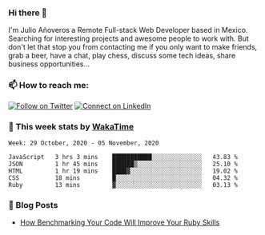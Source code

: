 ### Hi there 👋

I'm Julio Añoveros a Remote Full-stack Web Developer based in Mexico. Searching for interesting projects and awesome people to work with. But don't let that stop you from contacting me if you only want to make friends, grab a beer, have a chat, play chess, discuss some tech ideas, share business opportunities... 

### :mailbox: How to reach me:

[![Follow on Twitter](https://img.shields.io/badge/--twitter?label=Twitter&logo=Twitter&style=social)](https://twitter.com/AnoverosJulio) [![Connect on LinkedIn](https://img.shields.io/badge/--linkedin?label=LinkedIn&logo=LinkedIn&style=social)](https://www.linkedin.com/in/jubaan)

### :construction_worker: This week stats by [WakaTime]('https://wakatime.com')
<!--START_SECTION:waka-->
```text
Week: 29 October, 2020 - 05 November, 2020

JavaScript   3 hrs 3 mins    ███████████░░░░░░░░░░░░░░   43.83 % 
JSON         1 hr 45 mins    ██████▒░░░░░░░░░░░░░░░░░░   25.10 % 
HTML         1 hr 19 mins    ████▓░░░░░░░░░░░░░░░░░░░░   19.02 % 
CSS          18 mins         █░░░░░░░░░░░░░░░░░░░░░░░░   04.32 % 
Ruby         13 mins         ▓░░░░░░░░░░░░░░░░░░░░░░░░   03.13 % 
```
<!--END_SECTION:waka-->

### :newspaper: Blog Posts
<!-- BLOG-POST-LIST:START -->
- [How Benchmarking Your Code Will Improve Your Ruby Skills](https://dev.to/jubaan/how-benchmarking-your-code-will-improve-your-ruby-skills-2m83)
<!-- BLOG-POST-LIST:END -->


